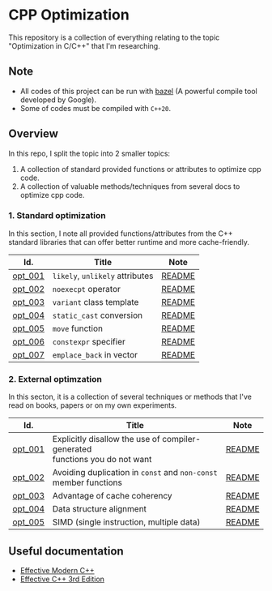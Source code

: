 # CPP Optimization
This repository is a collection of everything relating to the topic "Optimization in C/C++" that I'm researching.

## Note
- All codes of this project can be run with [bazel](https://bazel.build/) (A powerful compile tool developed by Google).
- Some of codes must be compiled with `C++20`.

## Overview
In this repo, I split the topic into 2 smaller topics:  
1. A collection of standard provided functions or attributes to optimize cpp code.
2. A collection of valuable methods/techniques from several docs to optimize cpp code.

### 1. Standard optimization
In this section, I note all provided functions/attributes from the C++ standard libraries that can offer better runtime and more cache-friendly.

| Id.                           | Title                             | Note    |
| ------                        | ------                            | ------  |
| [opt_001](std_optim/opt_001)  | `likely`, `unlikely` attributes   | [README](std_optim/opt_001/README.md) |
| [opt_002](std_optim/opt_002)  | `noexecpt` operator               | [README](std_optim/opt_002/README.md) |
| [opt_003](std_optim/opt_003)  | `variant` class template          | [README](std_optim/opt_003/README.md) |
| [opt_004](std_optim/opt_004)  | `static_cast` conversion          | [README](std_optim/opt_004/README.md) |
| [opt_005](std_optim/opt_005)  | `move` function                   | [README](std_optim/opt_005/README.md) |
| [opt_006](std_optim/opt_006)	| `constexpr` specifier				| [README](std_optim/opt_006/README.md) |
| [opt_007](std_optim/opt_007)	| `emplace_back` in vector			| [README](std_optim/opt_007/README.md)	|

### 2. External optimzation
In this secton, it is a collection of several techniques or methods that I've read on books, papers or on my own experiments.

| Id.                           | Title                                                                                | Note    |
| ------                        | ------                                                                               | ------  |
| [opt_001](ext_optim/opt_001)  | Explicitly disallow the use of compiler-generated <br /> functions you do not want   | [README](ext_optim/opt_001/README.md) |
| [opt_002](ext_optim/opt_002)  | Avoiding duplication in `const` and `non-const` <br /> member functions              | [README](ext_optim/opt_002/README.md) |
| [opt_003](ext_optim/opt_003)  | Advantage of cache coherency                                                         | [README](ext_optim/opt_003/README.md) |
| [opt_004](ext_optim/opt_004)  | Data structure alignment                                                             | [README](ext_optim/opt_004/README.md) |
| [opt_005](ext_optim/opt_005)	| SIMD (single instruction, multiple data)											   | [README](ext_optim/opt_005/README.md) |

## Useful documentation
- [Effective Modern C++](docs/Effective_Modern_C__.pdf)
- [Effective C++ 3rd Edition](docs/Effective%20C++%203rd%20ed.pdf)  
